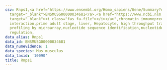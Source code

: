 ```yaml
---
csv: Rnps1,<a href="https://www.ensembl.org/Homo_sapiens/Gene/Summary?db=core;g=ENSMUSG00000034681"
  target="_blank">ENSMUSG00000034681</a>,<a href="https://www.ncbi.nlm.nih.gov/pubmed/23834426"
  target="_blank"><i class="fas fa-file"></i></a>",chromatin immunoprecipitation assay,direct
  interaction,prime adult stage, liver, Hepatocyte, high throughput transcription
  profiling by microarray,nucleotide sequence identification,nucleotide sequence identification,transcriptional
  regulation,
data_alias: Rnps1
data_id: ENSMUSG00000034681
data_numevidence: 1
data_species: Mus musculus
data_taxid: '10090'
title: Rnps1
---
```

